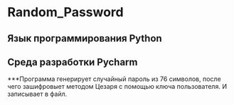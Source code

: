 # Random_Password

## Язык программирования Python
## Среда разработки Pycharm

***Программа генерирует случайный пароль из 76 символов, после чего зашифровыет методом Цезаря с помощью ключа пользователя. И записывает в файл.
